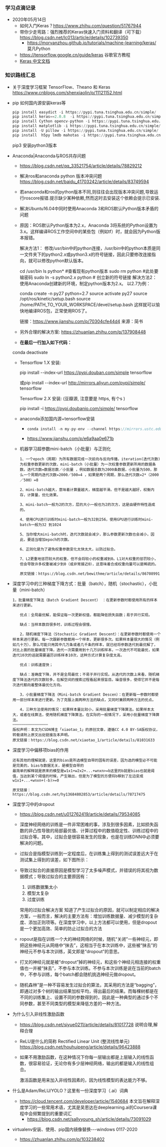 ### 学习点滴记录

- 2020年05月14日
  - 如何入门Keras？https://www.zhihu.com/question/51767944 
  - 带你少走弯路：强烈推荐的Keras快速入门资料和翻译（可下载）https://blog.csdn.net/lc013/article/details/102739350
    - https://morvanzhou.github.io/tutorials/machine-learning/keras/ 莫凡Python
  - https://tensorflow.google.cn/guide/keras 谷歌官方教程
  - [Keras 中文文档](https://keras.io/zh/)



### 知识路线汇总

- 关于深度学习框架 TensorFlow、Theano 和 Keras https://www.cnblogs.com/shenxiaolin/p/11121152.html

- pip 如何国内源安装keras等

  ```python
  pip install easydict -i https://pypi.tuna.tsinghua.edu.cn/simple/ 
  pip install keras==2.0.8  -i https://pypi.tuna.tsinghua.edu.cn/simple/  
  pip install Cython opencv-python -i https://pypi.tuna.tsinghua.edu.cn/simple/ 
  pip install matplotlib -i https://pypi.tuna.tsinghua.edu.cn/simple/ 
  pip install -U pillow -i https://pypi.tuna.tsinghua.edu.cn/simple/
  pip install  h5py lmdb mahotas -i https://pypi.tuna.tsinghua.edu.cn/simple/
  ```

  pip3 安装python3版本

- Anaconda|Anaconda与ROS共存问题

  - https://blog.csdn.net/qq_33521754/article/details/78829212
  
  - 解决ros和anaconda python 版本冲突问题  https://blog.csdn.net/baidu_41703242/article/details/83749594   
  
  - 若anaconda和ros的python版本不同,则往往会出现版本冲突问题,导致运行roscore报错.提示缺少某种依赖,然而这时去安装这个依赖会提示已安装. 
  
  - 解决Ubuntu16.04中同时使用Anaconda 3和ROS默认Python版本矛盾的问题
  
  - 原因：ROS默认Python版本为2.x，Anaconda 3将系统的Python设置为3.x。这样编译ROS工作空间中的某些包（例如tf）时，就会因为Python版本报错。
  
    解决方法1： 修改/usr/bin中的python连接，/usr/bin中的python本质是同一文件夹下的python2.x或python3.x的符号链接，因此只要修改连接指向，就可以修改python默认版本。
  
    cd /usr/bin
    ls python* #查看现有python版本
    sudo rm python #此处要输密码
    sudo ln -s python2.x python # 创立新的符号链接
    解决方法2： 使用Anaconda创建新的环境，制定python版本为2.x。
    以2.7为例：
  
    conda create -n py27 python=2.7
    source activate py27
    source /opt/ros/kinetic/setup.bash
    source /home/PATH_TO_YOUR_WORKSPACE/devel/setup.bash
    这样就可以愉快地编译ROS包，正常使用ROS了。
  
    链接：https://www.jianshu.com/p/70304cfe44d4
    来源：简书
  
  - 另外合理的解决方案: https://zhuanlan.zhihu.com/p/137908448 
  
  -  **在最后一行加入如下代码：**
  
    conda deactivate
    
  - Tensorflow  1.X 安装:
  
    pip install --index-url https://pypi.douban.com/simple tensorflow
  
    或pip install --index-url http://mirrors.aliyun.com/pypi/simple/ tensorflow
  
     
  
    Tensorflow  2.X 安装: (豆瓣源,  注意要是  https,  有个s )
  
    pip install -i https://pypi.doubanio.com/simple/ tensorflow
  
  - anaconda添加国内源+tensorflow安装
  
    - ```cpp
      conda install -n my-py-env --channel https://mirrors.ustc.edu.cn/anaconda/pkgs/main/   tensorflow-gpu
      ```
  
    - https://www.jianshu.com/p/e6a9aa0e671b
  
    
  
  - 机器学习超参数mini-batch（小批量）与正则化
  
    ```
    1、一个epoch（周期）为所有数据完成一次前向与反向传播，iteration(迭代次数)为权重参数更新的次数，mini-batch（小批量）为一次权重参数更新所用的数据条数。迭代次数=数据总数／小批量 ，例如数据总数为2000条数据，小批量为500，那么一个周期内迭代次数=2000／500=4 ，如果是两个周期，那么迭代次数=2*（2000／500）=8
    
    2、mini-batch越大，意味着计算量越大，梯度越平滑。但不是越大越好，权衡内存，计算量，优化效果。
    
    3、mini-batch一般为2的次方，层的大小一般也为2的次方，这是由硬件特性造成的。
    
    4、使用CPU进行训练时mini-batch一般为32到256，使用GPU进行训练时mini-batch一般为32 到1024
    
    5、当你增大mini-batch时，迭代次数就会减少，那么参数更新次数也会减小，因此，要适当增加epoch的次数。
    
    6、正则化是为了避免权重参数变化太快太大，以防过拟合。
    
    7、L2更重地惩罚较大的权重，但不会将较小的权重减到0。L1对大权重的惩罚较小，但会导致许多权重被减少到0（或非常接近0），这意味着合成权重向量可以是稀疏的。
    
    原文链接：https://blog.csdn.net/bewithme/article/details/86708991
    ```
  
- 深度学习中的三种梯度下降方式：批量（batch），随机（stochastic），小批量（mini-batch）

  ```
  1，批量梯度下降法（Batch Gradient Descent） ：在更新参数时都使用所有的样本来进行更新。
  
  　　优点：全局最优解，能保证每一次更新权值，都能降低损失函数；易于并行实现。
  
  　　缺点：当样本数目很多时，训练过程会很慢。
  
  　　2，随机梯度下降法（Stochastic Gradient Descent）：在更新参数时都使用一个样本来进行更新。每一次跟新参数都用一个样本，更新很多次。如果样本量很大的情况（例如几十万），那么可能只用其中几万条或者几千条的样本，就已经将参数迭代到最优解了，对比上面的批量梯度下降，迭代一次需要用到十几万训练样本，一次迭代不可能最优，如果迭代10次的话就需要遍历训练样本10次，这种方式计算复杂度太高。
  
  　　优点：训练速度快；
  
  　　缺点：准确度下降，并不是全局最优；不易于并行实现。从迭代的次数上来看，随机梯度下降法迭代的次数较多，在解空间的搜索过程看起来很盲目。噪音很多，使得它并不是每次迭代都向着整体最优化方向。
  
  　　3，小批量梯度下降法（Mini-batch Gradient Descen）：在更新每一参数时都使用一部分样本来进行更新。为了克服上面两种方法的缺点，又同时兼顾两种方法的优点。
  
  　　4，三种方法使用的情况：如果样本量比较小，采用批量梯度下降算法。如果样本太大，或者在线算法，使用随机梯度下降算法。在实际的一般情况下，采用小批量梯度下降算法。
  ————————————————
  版权声明：本文为CSDN博主「xiaotao_1」的原创文章，遵循CC 4.0 BY-SA版权协议，转载请附上原文出处链接及本声明。
  原文链接：https://blog.csdn.net/xiaotao_1/article/details/81031633
  ```

- 深度学习中偏移项bias的作用

  ```
  还有其他的理解就是，这里的bias是所选模型自带的固有的误差，因为选的模型必不可能是完美的，bias与数据无关，是模型自带的
  最简单的解释就是原来的模型是w1x1+w2x2+...+wnxn>=b这里的b就是bias也就是阈值，当达到某个阈值的时候，产生输出，但是为了模型的方便将b移到了左边变成w1x1+...+wnxn+(-b)>=0
  
  原文链接：https://blog.csdn.net/hy13684802853/article/details/78717475
  ```

  

- 深度学习中的dropout

  - https://blog.csdn.net/u012762419/article/details/79534085

  - 深度神经网络的训练是一件非常困难的事，涉及到很多因素，比如损失函数的非凸性导致的局部最优值、计算过程中的数值稳定性、训练过程中的过拟合等。其中，过拟合是很容易发生的现象，也是在训练DNN中必须要解决的问题。

  - 过拟合是指模型训练到一定程度后，在训练集上得到的测试误差远大于在测试集上得到的误差，如下图所示： 

  - 导致过拟合的直接原因是模型学习了太多噪声模式，并错误的将其视为数据模式；导致过拟合的主要原因有： 
    1. 训练数据集太小 
    2. 模型太复杂 
    3. 过度训练

    常用的过拟合解决方案
    知道了产生过拟合的原因，就可以制定相应的解决方案，一般而言，解决的主要方法有：增加训练数据量、减少模型的复杂度、添加正则项等。在深度学习中，以上方法都可以使用，但是dropout是一个更加高效、简单的防止过拟合的方法

  - ropout是指在训练一个大的神经网络的时候，随机“关闭”一些神经元，即把这些神经元从网络中“抹去”，这相当于在本次训练中，这些被“抹去”的神经元不参与本次训练，英文即是“dropout”的意思。

  - 打叉的神经元就是被“dropout”掉的神经元，和这些个神经元相连接的权重值也一并被“抹去”，不参与本次训练。不参与本次训练是说在当前的batch中，不参与训练，每个batch都会随机挑选神经元做dropout。

  - 随机森林”是一种不容易发生过拟合的算法，其采用的方法是“bagging”，即通过对多个树的输出结果加权平均，得出最后的结果。而每棵树都是在不同的训练集上、设置不同的参数得到的，因此是一种典型的通过多个不同参数，甚至不同类型的模型来降低方差的一种方法。

- 为什么引入非线性激励函数

  - https://blog.csdn.net/siyue0211/article/details/81017728   说明合理,解释合理

  - ReLU是什么的简称 Rectified Linear Unit (整流线性单元) https://blog.csdn.net/houhuipeng/article/details/96423888

  - 如果不用激励函数，在这种情况下你每一层输出都是上层输入的线性函数，很容易验证，无论你有多少层神经网络，输出的都是输入的线性组合。

    激活函数是用来加入非线性因素的，因为线性模型的表达能力不够。

- 什么是Adam/ReLU/YOLO？这里有一份深度学习（.ai）词典

  - https://cloud.tencent.com/developer/article/1540684 	本文旨在解释深度学习的一些常用术语，尤其是吴恩达在deeplearning.ai的Coursera课程中会频繁提到的重要词汇
    - https://blog.csdn.net/sallyyoung_sh/article/details/73091029  

- virtualenv安装、使用、pip国内镜像替换---windows 0117-2020

  - https://zhuanlan.zhihu.com/p/103238402